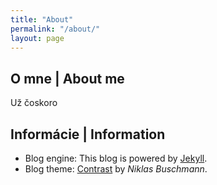 ```yaml
---
title: "About"
permalink: "/about/"
layout: page
---
```


## O mne | About me

Už čoskoro

## Informácie | Information

- Blog engine: This blog is powered by [Jekyll](https://jekyllrb.com/).  
- Blog theme: [Contrast](https://github.com/niklasbuschmann/contrast) by _Niklas Buschmann_.   